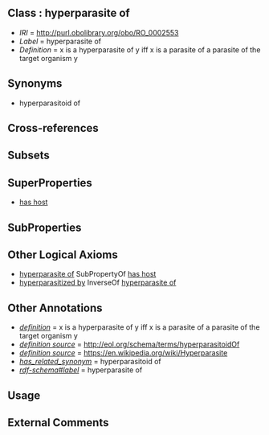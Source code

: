 
## Class : hyperparasite of

 * *IRI* = http://purl.obolibrary.org/obo/RO_0002553
 * *Label* = hyperparasite of
 * *Definition* = x is a hyperparasite of y iff x is a parasite of a parasite of the target organism y

## Synonyms

 * hyperparasitoid of

## Cross-references


## Subsets


## SuperProperties

 * [has host](../../RO/54/RO_0002454.md)

## SubProperties


## Other Logical Axioms

 * [hyperparasite of](../../RO/53/RO_0002553.md) SubPropertyOf [has host](../../RO/54/RO_0002454.md)
 * [hyperparasitized by](../../RO/54/RO_0002554.md) InverseOf [hyperparasite of](../../RO/53/RO_0002553.md)

## Other Annotations

 * *[definition](../../IAO/15/IAO_0000115.md)* = x is a hyperparasite of y iff x is a parasite of a parasite of the target organism y
 * *[definition source](../../IAO/19/IAO_0000119.md)* = http://eol.org/schema/terms/hyperparasitoidOf
 * *[definition source](../../IAO/19/IAO_0000119.md)* = https://en.wikipedia.org/wiki/Hyperparasite
 * *[has_related_synonym](../../ym/oboInOwl#hasRelatedSynonym.md)* = hyperparasitoid of
 * *[rdf-schema#label](../../el/rdf-schema#label.md)* = hyperparasite of

## Usage


## External Comments

